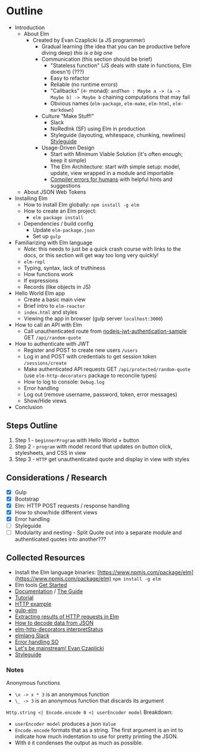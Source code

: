 # Outline

- Introduction
    - About Elm
        - Created by Evan Czaplicki (a JS programmer)
            - Gradual learning (the idea that you can be productive before diving deep) _this is a big one_
            - Communication (this section should be brief)
                - "Stateless function" (JS deals with state in functions, Elm doesn't) (???)
                - Easy to refactor
                - Reliable (no runtime errors)
                - "Callbacks" (<- monad): `andThen : Maybe a -> (a -> Maybe b) -> Maybe b` chaining computations that may fail
                - Obvious names (`elm-package`, `elm-make`, `elm-html`, `elm-markdown`)
            - Culture "Make Stuff!"
                - Slack  
                - NoRedInk (SF) using Elm in production  
                - Styleguide (layouting, whitespace, chunking, newlines) [Styleguide](http://elm-lang.org/docs/style-guide)
            - Usage-Driven Design
                - Start with Minimum Viable Solution (it's often enough; keep it simple)
                - The Elm Architecture: start with simple setup: model, update, view wrapped in a module and importable 
                - [Compiler errors for humans](http://elm-lang.org/blog/compiler-errors-for-humans) with helpful hints and suggestions
    - About JSON Web Tokens
- Installing Elm
    - How to install Elm globally: `npm install -g elm`
    - How to create an Elm project: 
        - `elm package install`
    - Dependencies / build config
        - Update `elm-package.json`
        - Set up `gulp`
- Familiarizing with Elm language 
    - *Note:* this needs to just be a quick crash course with links to the docs, or this section will get way too long very quickly!
    - `elm-repl`
    - Typing, syntax, lack of truthiness
    - How functions work
    - If expressions
    - Records (like objects in JS)
- Hello World Elm app
    - Create a basic main view
    - Brief intro to `elm-reactor`
    - `index.html` and styles
    - Viewing the app in browser (gulp server `localhost:3000`)
- How to call an API with Elm
    - Call unauthenticated route from [nodejs-jwt-authentication-sample](https://github.com/auth0-blog/nodejs-jwt-authentication-sample) GET `/api/random-quote`
- How to authenticate with JWT
    - Register and POST to create new users `/users`
    - Log in and POST with credentials to get session token `/sessions/create`
    - Make authenticated API requests GET `/api/protected/random-quote` (use `elm-http-decorators` package to reconcile types)
    - How to log to console: `Debug.log`
    - Error handling
    - Log out (remove username, password, token, error messages)
    - Show/Hide views
- Conclusion

## Steps Outline

1. Step 1 - `beginnerProgram` with Hello World + button
2. Step 2 - `program` with model record that updates on button click, stylesheets, and CSS in view
3. Step 3 - `HTTP` get unauthenticated quote and display in view with styles

## Considerations / Research

- [x] Gulp
- [x] Bootstrap
- [x] Elm: HTTP POST requests / response handling
- [x] How to show/hide different views
- [x] Error handling
- [ ] Styleguide
- [ ] Modularity and nesting - Split Quote out into a separate module and authenticated quotes into another???

## Collected Resources

- Install the Elm language binaries: [https://www.npmjs.com/package/elm](https://www.npmjs.com/package/elm) `npm install -g elm`
- Elm tools [Get Started](http://elm-lang.org/get-started)
- [Documentation](http://elm-lang.org/docs) / [The Guide](http://guide.elm-lang.org/)
- [Tutorial](http://www.elm-tutorial.org/en)
- [HTTP example](http://elm-lang.org/examples/http)
- [gulp-elm](https://www.npmjs.com/package/gulp-elm)
- [Extracting results of HTTP requests in Elm](http://stackoverflow.com/questions/35028430/how-to-extract-the-results-of-http-requests-in-elm)
- [How to decode data from JSON](http://stackoverflow.com/questions/32575003/elm-how-to-decode-data-from-json-api)
- [elm-http-decorators interpretStatus](http://package.elm-lang.org/packages/rgrempel/elm-http-decorators/1.0.2/Http-Decorators#interpretStatus)
- [elmlang Slack](http://elmlang.herokuapp.com)
- [Error handling SO](http://stackoverflow.com/questions/37390998/how-can-i-get-the-error-message-out-of-http-error)
- [Let's be mainstream! Evan Czaplicki](https://www.youtube.com/watch?v=oYk8CKH7OhE)
- [Styleguide](http://elm-lang.org/docs/style-guide)

### Notes

Anonymous functions

- `\x -> x * 3` is an anonymous function
- `\_ -> 3` is an anonymous function that discards its argument

`Http.string <| Encode.encode 0 <| userEncoder model` Breakdown:

- `userEncoder model` produces a json `Value`
- `Encode.encode` formats that as a string. The first argument is an int to indicate how much indentation to use for pretty printing the JSON.
- With `0` it condenses the output as much as possible.